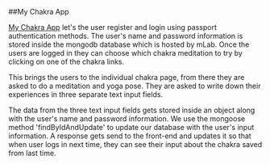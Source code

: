 ##My Chakra App

[My Chakra App](https://agile-springs-89459.herokuapp.com/) let's the user register
and login using passport authentication methods. The user's name and password information
is stored inside the mongodb database which is hosted by mLab.  Once the users are logged in they
can choose which chakra meditation to try by clicking on one of the chakra links.

This brings the users to the individual chakra page, from there they are asked to 
do a meditation and yoga pose.  They are asked to write down their experiences in three
separate text input fields. 

The data from the three text input fields gets stored inside an object along with the 
user's name and password information.  We use the mongoose method 'findByIdAndUpdate' to
update our database with the user's input information.  A response gets send to the
front-end and updates it so that when user logs in next time, they can see their 
input about the chakra saved from last time.
